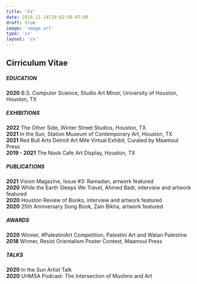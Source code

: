 ```yaml
---
title: 'CV'
date: 2018-11-14T19:02:50-07:00
draft: true
image: 'image url'
type: 'cv'
layout: 'cv'
---
```


## Cirriculum Vitae

##### EDUCATION

**2020** B.S. Computer Science, Studio Art Minor, University of Houston, Houston, TX  

##### EXHIBITIONS

**2022** The Other Side, Winter Street Studios, Houston, TX  
**2021** In the Sun, Station Museum of Contemporary Art, Houston, TX  
**2021** Red Bull Arts Detroit Art Mile Virtual Exhibit, Curated by Maamoul Press  
**2019 - 2021** The Nook Cafe Art Display, Houston, TX

##### PUBLICATIONS

**2021** Vision Magazine, Issue #3: Ramadan, artwork featured  
**2020** While the Earth Sleeps We Travel, Ahmed Badr, interview and artwork featured  
**2020** Houston Review of Books, interview and artwork featured  
**2020** 25th Anniversary Song Book, Zain Bikha, artwork featured  

##### AWARDS

**2020** Winner, #PalestiniArt Competition, Palestini Art and Watan Palestine  
**2018** Winner, Resist Orientalism Poster Contest, Maamoul Press  

##### TALKS

**2020** In the Sun Artist Talk  
**2020** UHMSA Podcast: The Intersection of Muslims and Art  

